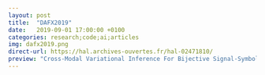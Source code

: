 ```yaml
---
layout: post
title:  "DAFX2019"
date:   2019-09-01 17:00:00 +0100
categories: research;code;ai;articles
img: dafx2019.png
direct-url: https://hal.archives-ouvertes.fr/hal-02471810/
preview: "Cross-Modal Variational Inference For Bijective Signal-Symbol Translation"
---
```


